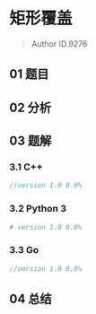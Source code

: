 # 矩形覆盖
> Author ID.9276

## 01 题目



## 02 分析



## 03 题解

### 3.1 C++

```c++
//version 1.0 0.0%

```

### 3.2 Python 3

```python
# version 1.0 0.0%

```

### 3.3 Go

```Go
//version 1.0 0.0%

```



## 04 总结

